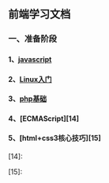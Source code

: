 ## 前端学习文档

### 一、准备阶段

#### 1、[javascript][11]

#### 2、[Linux入门][12]

#### 3、[php基础][13]

#### 4、[ECMAScript][14]

#### 5、[html+css3核心技巧][15]

[11]:<https://github.com/xiaoliuing/study-notes/blob/master/ready-notes/javascript/index.md>
[12]:<https://github.com/xiaoliuing/study-notes/blob/master/ready-notes/linux/index.md>

[13]:<https://github.com/xiaoliuing/study-notes/blob/master/ready-notes/php/index.md>

[14]:

[15]: